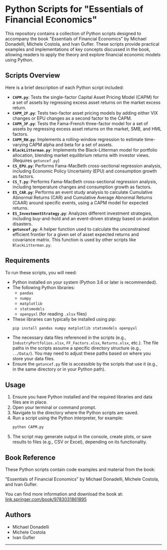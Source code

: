 # Python Scripts for "Essentials of Financial Economics"

This repository contains a collection of Python scripts designed to accompany the book "Essentials of Financial Economics" by Michael Donadelli, Michele Costola, and Ivan Gufler. These scripts provide practical examples and implementations of key concepts discussed in the book, allowing readers to apply the theory and explore financial economic models using Python.

## Scripts Overview

Here is a brief description of each Python script included:

* **`CAPM.py`**: Tests the single-factor Capital Asset Pricing Model (CAPM) for a set of assets by regressing excess asset returns on the market excess return.
* **`CAPM_2F.py`**: Tests two-factor asset pricing models by adding either VIX changes or EPU changes as a second factor to the CAPM.
* **`CAPM_3F.py`**: Tests the Fama-French three-factor model for a set of assets by regressing excess asset returns on the market, SMB, and HML factors.
* **`CAPM_RW.py`**: Implements a rolling-window regression to estimate time-varying CAPM alpha and beta for a set of assets.
* **`BlackLitterman.py`**: Implements the Black-Litterman model for portfolio allocation, blending market equilibrium returns with investor views. (Requires `getuncef.py`)
* **`CS_EPU.py`**: Performs Fama-MacBeth cross-sectional regression analysis, including Economic Policy Uncertainty (EPU) and consumption growth as factors.
* **`CS_T.py`**: Performs Fama-MacBeth cross-sectional regression analysis, including temperature changes and consumption growth as factors.
* **`ES_CAR.py`**: Performs an event study analysis to calculate Cumulative Abnormal Returns (CAR) and Cumulative Average Abnormal Returns (CAAR) around specific events, using a CAPM model for expected returns.
* **`ES_InvestmentStrategy.py`**: Analyzes different investment strategies, including buy-and-hold and an event-driven strategy based on aviation disasters.
* **`getuncef.py`**: A helper function used to calculate the unconstrained efficient frontier for a given set of asset expected returns and covariance matrix. This function is used by other scripts like `BlackLitterman.py`.

## Requirements

To run these scripts, you will need:

* Python installed on your system (Python 3.6 or later is recommended).
* The following Python libraries:
    * `pandas`
    * `numpy`
    * `matplotlib`
    * `statsmodels`
    * `openpyxl` (for reading `.xlsx` files)
* These libraries can typically be installed using pip:
    ```bash
    pip install pandas numpy matplotlib statsmodels openpyxl
    ```
* The necessary data files referenced in the scripts (e.g., `IndustryPortfolios.xlsx`, `FF_Factors.xlsx`, `Returns.xlsx`, etc.). The file paths in the scripts assume a specific directory structure (e.g., `../Data/`). You may need to adjust these paths based on where you store your data files.
* Ensure the `getuncef.py` file is accessible by the scripts that use it (e.g., in the same directory or in your Python path).

## Usage

1.  Ensure you have Python installed and the required libraries and data files are in place.
2.  Open your terminal or command prompt.
3.  Navigate to the directory where the Python scripts are saved.
4.  Run a script using the Python interpreter, for example:
    ```bash
    python CAPM.py
    ```
5.  The script may generate output in the console, create plots, or save results to files (e.g., CSV or Excel), depending on its functionality.

## Book Reference

These Python scripts contain code examples and material from the book:

"Essentials of Financial Economics" by Michael Donadelli, Michele Costola, and Ivan Gufler.

You can find more information and download the book at: [link.springer.com/book/9783031861895](https://link.springer.com/book/9783031861895)

## Authors

* Michael Donadelli
* Michele Costola
* Ivan Gufler

---
